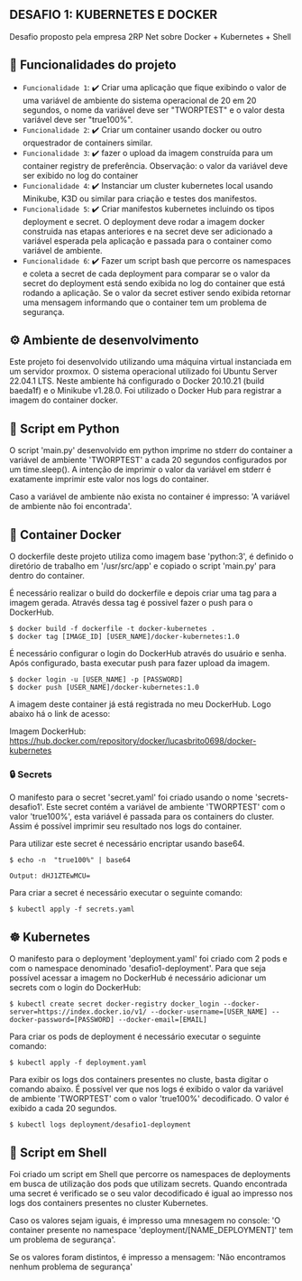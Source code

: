 ## DESAFIO 1: KUBERNETES E DOCKER

Desafio proposto pela empresa 2RP Net sobre Docker + Kubernetes + Shell

## 🔨 Funcionalidades do projeto

- `Funcionalidade 1`: ✔️ Criar uma aplicação que fique exibindo o valor de uma variável de ambiente do sistema operacional de 20 em 20 segundos, o nome da variável deve ser "TWORPTEST" e o valor desta variável deve ser "true100%".
- `Funcionalidade 2`: ✔️ Criar um container usando docker ou outro orquestrador de containers similar.
- `Funcionalidade 3`: ✔️ fazer o upload da imagem construída para um container registry de preferência. Observação: o valor da variável deve ser exibido no log do container
- `Funcionalidade 4`: ✔️ Instanciar um cluster kubernetes local usando Minikube, K3D ou similar para criação e testes dos manifestos.
- `Funcionalidade 5`: ✔️ Criar manifestos kubernetes incluindo os tipos deployment e secret. O deployment deve rodar a imagem docker construida nas etapas anteriores e na secret deve ser adicionado a variável esperada pela aplicação e passada para o container como variável de ambiente.
- `Funcionalidade 6`: ✔️ Fazer um script bash que percorre os namespaces e coleta a secret de cada deployment para comparar se o valor da secret do deployment está sendo exibida no log do container que está rodando a aplicação. Se o valor da secret estiver sendo exibida retornar uma mensagem informando que o container tem um problema de segurança.

## ⚙ Ambiente de desenvolvimento

Este projeto foi desenvolvido utilizando uma máquina virtual instanciada em um servidor proxmox. O sistema operacional utilizado foi Ubuntu Server 22.04.1 LTS. Neste ambiente há configurado o Docker 20.10.21 (build baeda1f) e o Minikube v1.28.0. Foi utilizado o Docker Hub para registrar a imagem do container docker.

## 📁 Script em Python

O script 'main.py' desenvolvido em python imprime no stderr do container a variável de ambiente 'TWORPTEST' a cada 20 segundos configurados por um time.sleep(). A intenção de imprimir o valor da variável em stderr é exatamente imprimir este valor nos logs do container. 

Caso a variável de ambiente não exista no container é impresso: 'A variável de ambiente não foi encontrada'.

## 🐳 Container Docker 

O dockerfile deste projeto utiliza como imagem base 'python:3', é definido o diretório de trabalho em '/usr/src/app' e copiado o script 'main.py' para dentro do container. 

É necessário realizar o build do dockerfile e depois criar uma tag para a imagem gerada. Através dessa tag é possivel fazer o push para o DockerHub.

```
$ docker build -f dockerfile -t docker-kubernetes .
$ docker tag [IMAGE_ID] [USER_NAME]/docker-kubernetes:1.0

```
É necessário configurar o login do DockerHub através do usuário e senha. Após configurado, basta executar push para fazer upload da imagem.

```
$ docker login -u [USER_NAME] -p [PASSWORD]
$ docker push [USER_NAME]/docker-kubernetes:1.0
```

A imagem deste container já está registrada no meu DockerHub. Logo abaixo há o link de acesso:

Imagem DockerHub: https://hub.docker.com/repository/docker/lucasbrito0698/docker-kubernetes

### 🔒 Secrets

O manifesto para o secret 'secret.yaml' foi criado usando o nome 'secrets-desafio1'. Este secret contém a variável de ambiente 'TWORPTEST' com o valor 'true100%', esta variável é passada para os containers do cluster. Assim é possível imprimir seu resultado nos logs do container.

Para utilizar este secret é necessário encriptar usando base64.

```
$ echo -n  "true100%" | base64

Output: dHJ1ZTEwMCU=
```

Para criar a secret é necessário executar o seguinte comando:

```
$ kubectl apply -f secrets.yaml
```

## ☸️ Kubernetes

O manifesto para o deployment 'deployment.yaml' foi criado com 2 pods e com o namespace denominado 'desafio1-deployment'. Para que seja possível acessar a imagem no DockerHub é necessário adicionar um secrets com o login do DockerHub:

```
$ kubectl create secret docker-registry docker_login --docker-server=https://index.docker.io/v1/ --docker-username=[USER_NAME] --docker-password=[PASSWORD] --docker-email=[EMAIL]
```

Para criar os pods de deployment é necessário executar o seguinte comando:

```
$ kubectl apply -f deployment.yaml
```

Para exibir os logs dos containers presentes no cluste, basta digitar o comando abaixo. É possível ver que nos logs é exibido o valor da variável de ambiente 'TWORPTEST' com o valor 'true100%' decodificado. O valor é exibido a cada 20 segundos.

```
$ kubectl logs deployment/desafio1-deployment
```

## 🔀 Script em Shell

Foi criado um script em Shell que percorre os namespaces de deployments em busca de utilização dos pods que utilizam secrets. Quando encontrada uma secret é verificado se o seu valor decodificado é igual ao impresso nos logs dos containers presentes no cluster Kubernetes. 

Caso os valores sejam iguais, é impresso uma mnesagem no console: 'O container presente no namespace 'deployment/[NAME_DEPLOYMENT]' tem um problema de segurança'.

Se os valores foram distintos, é impresso a mensagem: 'Não encontramos nenhum problema de segurança'
